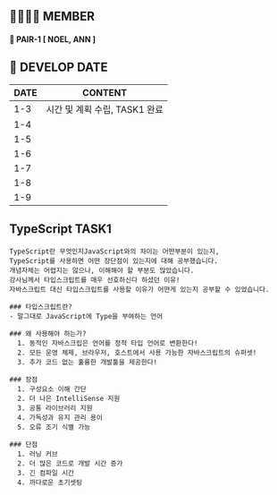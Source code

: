 ## 👨‍👩‍👧‍👦 MEMBER
#### 🐸 PAIR-1 [ NOEL, ANN ]

## 📆 DEVELOP DATE

|DATE   | CONTENT  |
|---|---|
|1-3   |시간 및 계획 수립, TASK1 완료   |
|1-4   |   |
|1-5   |   |
|1-6   |   |
|1-7   |   |
|1-8   |   |
|1-9   |   |


## TypeScript TASK1

```
TypeScript란 무엇인지JavaScript와의 차이는 어떤부분이 있는지,
TypeScript를 사용하면 어떤 장단점이 있는지에 대해 공부했습니다.
개념자체는 어렵지는 않으나, 이해해야 할 부분도 많았습니다.
강사님께서 타입스크립트를 매우 선호하신다 하셨던 이유!
자바스크립트 대신 타입스크립트를 사용할 이유가 어떤게 있는지 공부할 수 있었습니다.

### 타입스크립트란?
- 말그대로 JavaScript에 Type을 부여하는 언어

### 왜 사용해야 하는가?
  1. 동적인 자바스크립은 언어를 정적 타입 언어로 변환한다!
  2. 모든 운영 체제, 브라우저, 호스트에서 사용 가능한 자바스크립트의 슈퍼셋!
  3. 추가 코드 없는 훌륭한 개발툴을 제공한다!

### 장점
  1. 구성요소 이해 간단
  2. 더 나은 IntelliSense 지원
  3. 공통 라이브러리 지원
  4. 가독성과 유지 관리 용이
  5. 오류 조기 식별 가능

### 단점
  1. 러닝 커브
  2. 더 많은 코드로 개발 시간 증가
  3. 긴 컴파일 시간
  4. 까다로운 초기셋팅 

```
